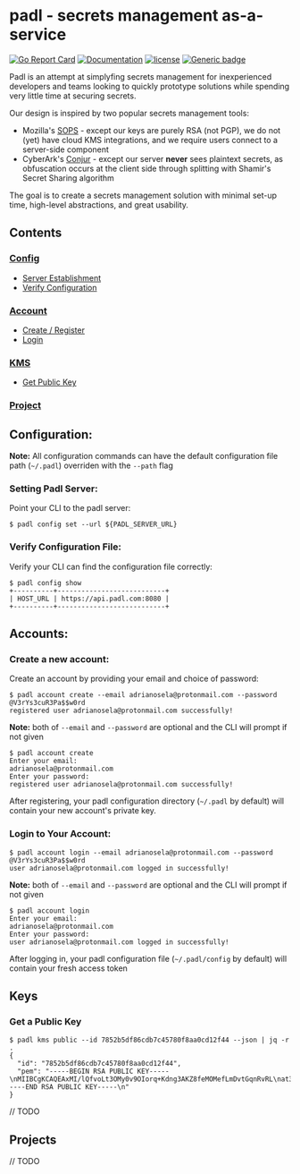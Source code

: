 # padl - secrets management as-a-service

[![Go Report Card](https://goreportcard.com/badge/github.com/adrianosela/padl)](https://goreportcard.com/report/github.com/adrianosela/padl)
[![Documentation](https://godoc.org/github.com/adrianosela/padl?status.svg)](https://godoc.org/github.com/adrianosela/padl)
[![license](https://img.shields.io/github/license/adrianosela/padl.svg)](https://github.com/adrianosela/padl/blob/master/LICENSE)
[![Generic badge](https://img.shields.io/badge/UBC-CPEN412-RED.svg)](https://blogs.ubc.ca/cpen442/about/)

Padl is an attempt at simplyfing secrets management for inexperienced developers and teams looking to quickly prototype solutions while spending very little time at securing secrets.

Our design is inspired by two popular secrets management tools:

* Mozilla's [SOPS](https://github.com/mozilla/sops) - except our keys are purely RSA (not PGP), we do not (yet) have cloud KMS integrations, and we require users connect to a server-side component
* CyberArk's [Conjur](https://github.com/cyberark/conjur) - except our server **never** sees plaintext secrets, as obfuscation occurs at the client side through splitting with Shamir's Secret Sharing algorithm

The goal is to create a secrets management solution with minimal set-up time, high-level abstractions, and great usability.

## Contents

### [Config](#configuration)
* [Server Establishment](#setting-padl-server)
* [Verify Configuration](#verify-configuration-file)

### [Account](#accounts)
* [Create / Register](#create-a-new-account)
* [Login](#login-to-Your-Account)

### [KMS](#keys)
* [Get Public Key](#get-a-public-key)

### [Project](#projects)

## Configuration:

<b>Note:</b> All configuration commands can have the default configuration file path (`~/.padl`) overriden with the `--path` flag

### Setting Padl Server:

Point your CLI to the padl server:

```
$ padl config set --url ${PADL_SERVER_URL}
```

### Verify Configuration File:

Verify your CLI can find the configuration file correctly:

```
$ padl config show
+----------+---------------------------+
| HOST_URL | https://api.padl.com:8080 |
+----------+---------------------------+
```

## Accounts:

### Create a new account:

Create an account by providing your email and choice of password:

```
$ padl account create --email adrianosela@protonmail.com --password @V3rYs3cuR3Pa$$w0rd
registered user adrianosela@protonmail.com successfully!
```

<b>Note:</b> both of `--email` and `--password` are optional and the CLI will prompt if not given

```
$ padl account create
Enter your email:
adrianosela@protonmail.com
Enter your password:
registered user adrianosela@protonmail.com successfully!
```

After registering, your padl configuration directory (`~/.padl` by default) will contain your new account's private key.

### Login to Your Account:

```
$ padl account login --email adrianosela@protonmail.com --password @V3rYs3cuR3Pa$$w0rd
user adrianosela@protonmail.com logged in successfully!
```

<b>Note:</b> both of `--email` and `--password` are optional and the CLI will prompt if not given

```
$ padl account login
Enter your email:
adrianosela@protonmail.com
Enter your password:
user adrianosela@protonmail.com logged in successfully!
```

After logging in, your padl configuration file (`~/.padl/config` by default) will contain your fresh access token

## Keys

### Get a Public Key

```
$ padl kms public --id 7852b5df86cdb7c45780f8aa0cd12f44 --json | jq -r .
{
  "id": "7852b5df86cdb7c45780f8aa0cd12f44",
  "pem": "-----BEGIN RSA PUBLIC KEY-----\nMIIBCgKCAQEAxMI/lQfvoLt3OMy0v9OIorq+Kdng3AKZ8feMOMefLmDvtGqnRvRL\nat3nQq+3mqyVlG/LFefliDnhEXqP1hjH64CEUJEpYwoDTwW7apWs3+T/1o492AGs\nLmeyAgU+SpWnTp4qD4pvbe4QEKTFXMRi3NLJwX9QD7Q7z1+pf6laNwVFdeoVKkDR\nrjFjIpCqmtkpxdDmE9aWeyCTAo4dXBMWu8zRzlIKL936OiqP4v0RSu5l3Y/fASSK\nayUf4qF+FhkT2zPohiRXdoX7trQEmF8oXL2R1xFhRxR9BckJWn0bf8NdFMhWJhTk\noSg0xWYnpU2tvf1fsKBfDcpyIwz6BvzcnwIDAQAB\n-----END RSA PUBLIC KEY-----\n"
}
```
// TODO

## Projects

// TODO
